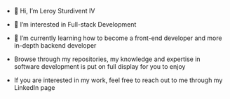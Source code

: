 - 👋 Hi, I’m Leroy Sturdivent IV
- 👀 I’m interested in Full-stack Development
- 🌱 I’m currently learning how to become a front-end developer and more in-depth backend developer

- Browse through my repositories, my knowledge and expertise in software development is put on full display for you to enjoy

- If you are interested in my work, feel free to reach out to me through my LinkedIn page

<!---
leroy-sturdivent/leroy-sturdivent is a ✨ special ✨ repository because its `README.md` (this file) appears on your GitHub profile.
You can click the Preview link to take a look at your changes.
--->
